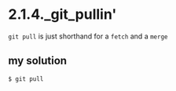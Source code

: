 # 2.1.4._git_pullin'

`git pull` is just shorthand for a `fetch` and a `merge`

## my solution

```
$ git pull
```

<!-- ## proposed solution -->
